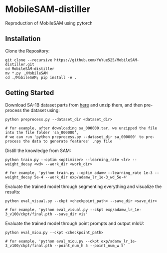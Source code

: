 # MobileSAM-distiller
Reproduction of MobileSAM using pytorch

## Installation

Clone the Repository:

```
git clone --recursive https://github.com/YuYue525/MobileSAM-distiller.git
cd MobileSAM-distiller
mv *.py ./MobileSAM
cd ./MobileSAM; pip install -e .
```

## Getting Started

Download SA-1B dataset parts from [here](https://segment-anything.com/dataset/index.html) and unzip them, and then pre-process the dataset using:

```
python preprocess.py --dataset_dir <dataset_dir>

# for example, after downloading sa_000000.tar, we unzipped the file into the file folder 'sa_000000',
# we can run 'python preprocess.py --dataset_dir sa_000000' to pre-process the data to generate features' .npy file
```

Distill the knowledge from SAM:

```
python train.py --optim <optimizer> --learning_rate <lr> --weight_decay <wd> --work_dir <work_dir>

# for example, 'python train.py --optim adamw --learning_rate 1e-3 --weight_decay 5e-4 --work_dir exp/adamw_lr_1e-3_wd_5e-4'
```

Evaluate the trained model through segmenting everything and visualize the results:

```
python eval_visual.py --ckpt <checkpoint_path> --save_dir <save_dir>

# for example, 'python eval_visual.py --ckpt exp/adamw_lr_1e-3_v100/ckpt/final.pth --save_dir vis'
```

Evaluate the trained model through point prompts and output mIoU:

```
python eval_miou.py --ckpt <checkpoint_path>

# for example, 'python eval_miou.py --ckpt exp/adamw_lr_1e-3_v100/ckpt/final.pth --point_num_h 5 --point_num_w 5'
```
